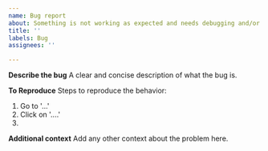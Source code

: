 ```yaml
---
name: Bug report
about: Something is not working as expected and needs debugging and/or fixing
title: ''
labels: Bug
assignees: ''

---
```


**Describe the bug**
A clear and concise description of what the bug is.

**To Reproduce**
Steps to reproduce the behavior:
1. Go to '...'
2. Click on '....'
3. 

**Additional context**
Add any other context about the problem here.
